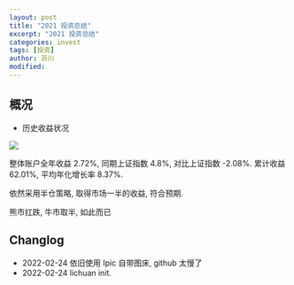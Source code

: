 ```yaml
---
layout: post
title: "2021 投资总结"
excerpt: "2021 投资总结"
categories: invest
tags: [投资]
author: 沥川
modified:
---
```


## 概况

- 历史收益状况

![](https://tva1.sinaimg.cn/large/e6c9d24egy1gzoi310j1ej20as05c74u.jpg)

整体账户全年收益 2.72%, 同期上证指数 4.8%, 对比上证指数 -2.08%. 累计收益 62.01%, 平均年化增长率 8.37%.

依然采用半仓策略, 取得市场一半的收益, 符合预期. 

熊市扛跌, 牛市取半, 如此而已

## Changlog
- 2022-02-24 依旧使用 Ipic 自带图床, github 太慢了
- 2022-02-24 lichuan init.